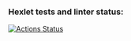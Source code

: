 ### Hexlet tests and linter status:
[![Actions Status](https://github.com/aadevaza/frontend-project-lvl1/actions/workflows/hexlet-check.yml/badge.svg)](https://github.com/aadevaza/frontend-project-lvl1/actions)